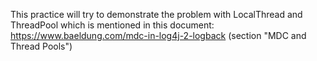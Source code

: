 This practice will try to demonstrate the problem with LocalThread and ThreadPool which is mentioned in this document: 
https://www.baeldung.com/mdc-in-log4j-2-logback (section "MDC and Thread Pools")